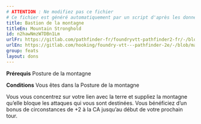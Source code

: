 ```yaml
---
# ATTENTION : Ne modifiez pas ce fichier
# Ce fichier est généré automatiquement par un script d'après les données du module Foundry VTT officiel et de sa traduction
title: Bastion de la montagne
titleEn: Mountain Stronghold
id: n2hawNmzW7DBn1Lm
urlFr: https://gitlab.com/pathfinder-fr/foundryvtt-pathfinder2-fr/-/blob/master/data/feats/n2hawNmzW7DBn1Lm.htm
urlEn: https://gitlab.com/hooking/foundry-vtt---pathfinder-2e/-/blob/master/packs/data/feats.db/mountain-stronghold.json
group: feats
layout: dons
---
```

**Prérequis** Posture de la montagne

**Conditions** Vous êtes dans la Posture de la montagne

Vous vous concentrez sur votre lien avec la terre et suppliez la montagne qu’elle bloque les attaques qui vous sont destinées. Vous bénéficiez d’un bonus de circonstances de +2 à la CA jusqu’au début de votre prochain tour.


